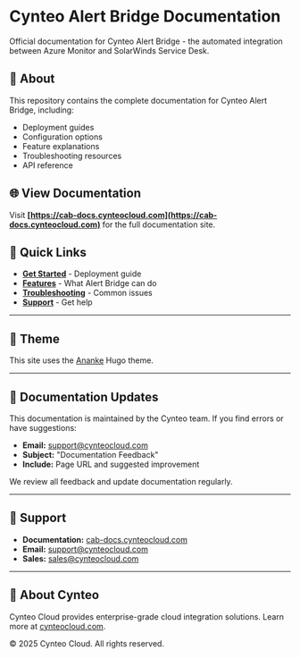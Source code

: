 # Cynteo Alert Bridge Documentation

Official documentation for Cynteo Alert Bridge - the automated integration between Azure Monitor and SolarWinds Service Desk.

## 📖 About

This repository contains the complete documentation for Cynteo Alert Bridge, including:
- Deployment guides
- Configuration options
- Feature explanations
- Troubleshooting resources
- API reference

## 🌐 View Documentation

Visit **[https://cab-docs.cynteocloud.com](https://cab-docs.cynteocloud.com)** for the full documentation site.

## 🚀 Quick Links

- **[Get Started](https://cab-docs.cynteocloud.com/getting-started/quickstart)** - Deployment guide
- **[Features](https://cab-docs.cynteocloud.com#-key-features)** - What Alert Bridge can do
- **[Troubleshooting](https://cab-docs.cynteocloud.com/troubleshooting/common-issues)** - Common issues
- **[Support](mailto:support@cynteocloud.com)** - Get help

---

## 🎨 Theme

This site uses the [Ananke](https://github.com/theNewDynamic/gohugo-theme-ananke) Hugo theme.

---

## 📝 Documentation Updates

This documentation is maintained by the Cynteo team. If you find errors or have suggestions:

- **Email:** [support@cynteocloud.com](mailto:support@cynteocloud.com)
- **Subject:** "Documentation Feedback"
- **Include:** Page URL and suggested improvement

We review all feedback and update documentation regularly.

---

## 💬 Support

- **Documentation:** [cab-docs.cynteocloud.com](https://cab-docs.cynteocloud.com)
- **Email:** [support@cynteocloud.com](mailto:support@cynteocloud.com)
- **Sales:** [sales@cynteocloud.com](mailto:sales@cynteocloud.com)

---

## 📄 About Cynteo

Cynteo Cloud provides enterprise-grade cloud integration solutions. Learn more at [cynteocloud.com](https://cynteocloud.com).

© 2025 Cynteo Cloud. All rights reserved.
